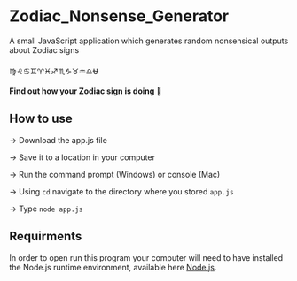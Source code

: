 # Zodiac_Nonsense_Generator

A small JavaScript application which generates random nonsensical outputs about Zodiac signs

♍♌♋♊♈♓♐♏♑♉♒♎⛎

**Find out how your Zodiac sign is doing** 🤩

## How to use

-> Download the app.js file

-> Save it to a location in your computer

-> Run the command prompt (Windows) or console (Mac)

-> Using `cd` navigate to the directory where you stored `app.js`

-> Type `node app.js`

## Requirments

In order to open run this program your computer will need to have installed the Node.js
runtime environment, available here [Node.js](https://nodejs.org/en).

